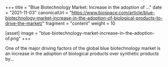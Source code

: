 +++
title = "Blue Biotechnology Market: Increase in the adoption of ..."
date = "2021-11-03"
canonicalUrl = "https://www.biospace.com/article/blue-biotechnology-market-increase-in-the-adoption-of-biological-products-to-drive-the-market/"
fragment = "content"
weight = 10

[asset]
    image = "blue-biotechnology-market-increase-in-the-adoption-of.png"
+++

One of the major driving factors of the global blue biotechnology market is 
an increase in the adoption of biological products over synthetic products 
by...

